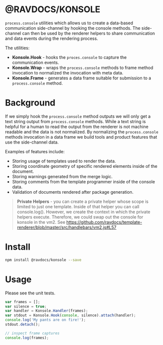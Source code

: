 # @RAVDOCS/KONSOLE
`process.console` utilities which allows us to create a data-based communication side-channel by hooking the console methods. The side-channel can then be used by the renderer helpers to share communication and data events during the rendering process.

The utilities:
- **Konsole.Hook** - hooks the `proces.console` to capture the communication events.
- **Konsole.Wrap** - wraps the `process.console` methods to frame method invocation to normalized the invocation with meta data.
- **Konsole.Frame** - generates a data frame suitable for submission to a `process.console` method.

# Background

If we simply hook the `process.console` method outputs we will only get a text string output from `process.console` methods. While a text string is helpful for a human to read the output from the renderer is not machine readable and the data is not normalized. By normalizing the `process.console` methods invocation in a data frame we build tools and product features that use the side-channel data.

Examples of features include:

- Storing usage of templates used to render the data.
- Storing coordinate geometry of specific rendered elements inside of the document.
- Storing warnings generated from the merge logic.
- Storing comments from the template programmer inside of the console data.
- Validation of documents rendered after package generation.

> **Private Helpers** - you can create a private helper whose scope is limited to just one template. Inside of that helper you can call console.log(). However, we create the context in which the private helpers execute. Therefore, we could swap out the console for konsole in the vm2. See https://github.com/ravdocs/template-renderer/blob/master/src/handlebars/vm2.js#L57


# Install
```bash
npm install @ravdocs/konsole --save
```

# Usage

Please see the unit tests.

```js
var frames = [];
var silence = true;
var handler = Konsole.Handler(frames);
var stdout = Konsole.Hook(console, silence).attach(handler);
console.log('My pants are on fire!');
stdout.detach();

// inspect frame captures
console.log(frames);
```

